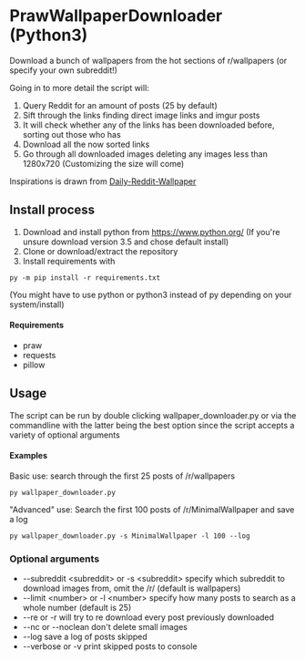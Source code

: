 # PrawWallpaperDownloader (Python3)

Download a bunch of wallpapers from the hot sections of r/wallpapers (or specify your own subreddit!)

Going in to more detail the script will:

1. Query Reddit for an amount of posts (25 by default)
2. Sift through the links finding direct image links and imgur posts
3. It will check whether any of the links has been downloaded before, sorting out those who has 
4. Download all the now sorted links
5. Go through all downloaded images deleting any images less than 1280x720 (Customizing the size will come)


Inspirations is drawn from [Daily-Reddit-Wallpaper](https://github.com/ssimunic/Daily-Reddit-Wallpaper)

## Install process
1. Download and install python from https://www.python.org/ (If you're unsure download version 3.5 and chose default install)
2. Clone or download/extract the repository
3. Install requirements with
```
py -m pip install -r requirements.txt
```
(You might have to use python or python3 instead of py depending on your system/install)

#### Requirements
* praw
* requests
* pillow

## Usage
The script can be run by double clicking wallpaper_downloader.py or via the commandline with the latter being the best option since the script accepts a variety of optional arguments

#### Examples
Basic use: search through the first 25 posts of /r/wallpapers
```
py wallpaper_downloader.py
```
"Advanced" use: Search the first 100 posts of /r/MinimalWallpaper and save a log
```
py wallpaper_downloader.py -s MinimalWallpaper -l 100 --log
```

### Optional arguments
* --subreddit \<subreddit> or -s \<subreddit> specify which subreddit to download images from, omit the /r/ (default is wallpapers)
* --limit \<number> or -l \<number> specify how many posts to search as a whole number (default is 25)
* --re or -r will try to re download every post previously downloaded
* --nc or --noclean don't delete small images
* --log save a log of posts skipped
* --verbose or -v print skipped posts to console
